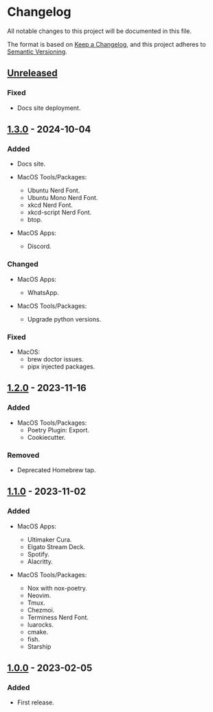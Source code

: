# Changelog
All notable changes to this project will be documented in this file.

The format is based on [Keep a Changelog](https://keepachangelog.com/en/1.0.0/),
and this project adheres to [Semantic Versioning](https://semver.org/spec/v2.0.0.html).


## [Unreleased]
### Fixed
- Docs site deployment.

## [1.3.0] - 2024-10-04
### Added
- Docs site.

- MacOS Tools/Packages:
    * Ubuntu Nerd Font.
    * Ubuntu Mono Nerd Font.
    * xkcd Nerd Font.
    * xkcd-script Nerd Font.
    * btop.

- MacOS Apps:
    * Discord.

### Changed
- MacOS Apps:
    * WhatsApp.

- MacOS Tools/Packages:
    * Upgrade python versions.

### Fixed
- MacOS:
    * brew doctor issues.
    * pipx injected packages.

## [1.2.0] - 2023-11-16
### Added
- MacOS Tools/Packages:
    * Poetry Plugin: Export.
    * Cookiecutter.

### Removed
- Deprecated Homebrew tap.

## [1.1.0] - 2023-11-02
### Added
- MacOS Apps:
    * Ultimaker Cura.
    * Elgato Stream Deck.
    * Spotify.
    * Alacritty.

- MacOS Tools/Packages:
    * Nox with nox-poetry.
    * Neovim.
    * Tmux.
    * Chezmoi.
    * Terminess Nerd Font.
    * luarocks.
    * cmake.
    * fish.
    * Starship

## [1.0.0] - 2023-02-05
### Added
- First release.

[Unreleased]: https://github.com/fedejaure/dev-setup/compare/v1.3.0...develop
[1.3.0]: https://github.com/fedejaure/dev-setup/compare/v1.2.0...v1.3.0
[1.2.0]: https://github.com/fedejaure/dev-setup/compare/v1.1.0...v1.2.0
[1.1.0]: https://github.com/fedejaure/dev-setup/compare/v1.0.0...v1.1.0
[1.0.0]: https://github.com/fedejaure/dev-setup/compare/releases/tag/v1.0.0
